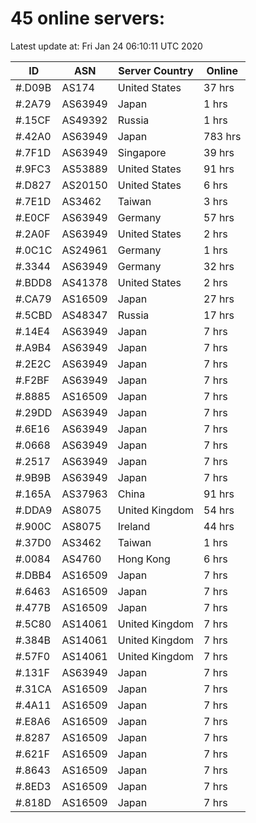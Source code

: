 # 45 online servers:

Latest update at: Fri Jan 24 06:10:11 UTC 2020

| ID | ASN | Server Country | Online |
| -- | --- | -------------- | ------ |
| #.D09B | AS174 | United States | 37 hrs |
| #.2A79 | AS63949 | Japan | 1 hrs |
| #.15CF | AS49392 | Russia | 1 hrs |
| #.42A0 | AS63949 | Japan | 783 hrs |
| #.7F1D | AS63949 | Singapore | 39 hrs |
| #.9FC3 | AS53889 | United States | 91 hrs |
| #.D827 | AS20150 | United States | 6 hrs |
| #.7E1D | AS3462 | Taiwan | 3 hrs |
| #.E0CF | AS63949 | Germany | 57 hrs |
| #.2A0F | AS63949 | United States | 2 hrs |
| #.0C1C | AS24961 | Germany | 1 hrs |
| #.3344 | AS63949 | Germany | 32 hrs |
| #.BDD8 | AS41378 | United States | 2 hrs |
| #.CA79 | AS16509 | Japan | 27 hrs |
| #.5CBD | AS48347 | Russia | 17 hrs |
| #.14E4 | AS63949 | Japan | 7 hrs |
| #.A9B4 | AS63949 | Japan | 7 hrs |
| #.2E2C | AS63949 | Japan | 7 hrs |
| #.F2BF | AS63949 | Japan | 7 hrs |
| #.8885 | AS16509 | Japan | 7 hrs |
| #.29DD | AS63949 | Japan | 7 hrs |
| #.6E16 | AS63949 | Japan | 7 hrs |
| #.0668 | AS63949 | Japan | 7 hrs |
| #.2517 | AS63949 | Japan | 7 hrs |
| #.9B9B | AS63949 | Japan | 7 hrs |
| #.165A | AS37963 | China | 91 hrs |
| #.DDA9 | AS8075 | United Kingdom | 54 hrs |
| #.900C | AS8075 | Ireland | 44 hrs |
| #.37D0 | AS3462 | Taiwan | 1 hrs |
| #.0084 | AS4760 | Hong Kong | 6 hrs |
| #.DBB4 | AS16509 | Japan | 7 hrs |
| #.6463 | AS16509 | Japan | 7 hrs |
| #.477B | AS16509 | Japan | 7 hrs |
| #.5C80 | AS14061 | United Kingdom | 7 hrs |
| #.384B | AS14061 | United Kingdom | 7 hrs |
| #.57F0 | AS14061 | United Kingdom | 7 hrs |
| #.131F | AS63949 | Japan | 7 hrs |
| #.31CA | AS16509 | Japan | 7 hrs |
| #.4A11 | AS16509 | Japan | 7 hrs |
| #.E8A6 | AS16509 | Japan | 7 hrs |
| #.8287 | AS16509 | Japan | 7 hrs |
| #.621F | AS16509 | Japan | 7 hrs |
| #.8643 | AS16509 | Japan | 7 hrs |
| #.8ED3 | AS16509 | Japan | 7 hrs |
| #.818D | AS16509 | Japan | 7 hrs |

